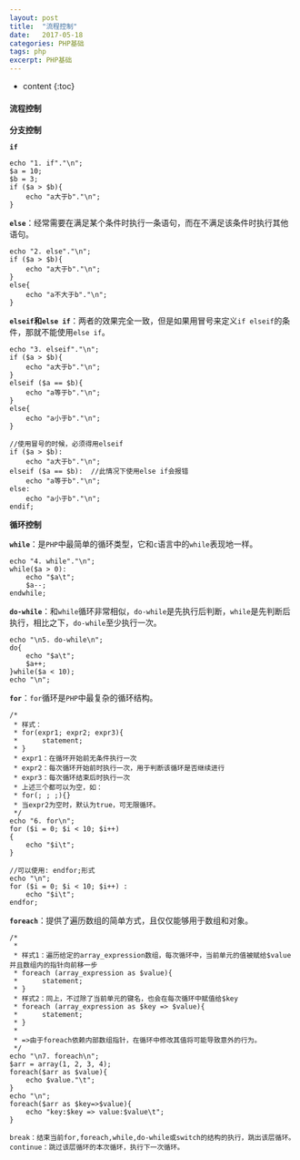 ```yaml
---
layout: post
title:  "流程控制"
date:   2017-05-18
categories: PHP基础
tags: php
excerpt: PHP基础
---
```


* content
{:toc}


#### 流程控制

**分支控制**

**`if`**

    echo "1. if"."\n";
    $a = 10;
    $b = 3;
    if ($a > $b){
        echo "a大于b"."\n";
    }

**`else`**：经常需要在满足某个条件时执行一条语句，而在不满足该条件时执行其他语句。

    echo "2. else"."\n";
    if ($a > $b){
        echo "a大于b"."\n";
    }
    else{
        echo "a不大于b"."\n";
    }

**`elseif`和`else if`**：两者的效果完全一致，但是如果用冒号来定义`if elseif`的条件，那就不能使用`else if`。

    echo "3. elseif"."\n";
    if ($a > $b){
        echo "a大于b"."\n";
    }
    elseif ($a == $b){
        echo "a等于b"."\n";
    }
    else{
        echo "a小于b"."\n";
    }
    
    //使用冒号的时候，必须得用elseif
    if ($a > $b):
        echo "a大于b"."\n";
    elseif ($a == $b):  //此情况下使用else if会报错
        echo "a等于b"."\n";
    else:
        echo "a小于b"."\n";
    endif;

**循环控制**

**`while`**：是`PHP`中最简单的循环类型，它和`c`语言中的`while`表现地一样。

    echo "4. while"."\n";
    while($a > 0):
        echo "$a\t";
        $a--;
    endwhile;

**`do-while`**：和`while`循环非常相似，`do-while`是先执行后判断，`while`是先判断后执行，相比之下，`do-while`至少执行一次。

    echo "\n5. do-while\n";
    do{
        echo "$a\t";
        $a++;
    }while($a < 10);
    echo "\n";

**`for`**：`for`循环是`PHP`中最复杂的循环结构。

    /*
     * 样式：
     * for(expr1; expr2; expr3){
     *      statement;
     * }
     * expr1：在循环开始前无条件执行一次
     * expr2：每次循环开始前时执行一次，用于判断该循环是否继续进行
     * expr3：每次循环结束后时执行一次
     * 上述三个都可以为空，如：
     * for(; ; ;){}
     * 当expr2为空时，默认为true，可无限循环。
     */
    echo "6. for\n";
    for ($i = 0; $i < 10; $i++)
    {
        echo "$i\t";
    }
    
    //可以使用: endfor;形式
    echo "\n";
    for ($i = 0; $i < 10; $i++) :
        echo "$i\t";
    endfor;

**`foreach`**：提供了遍历数组的简单方式，且仅仅能够用于数组和对象。

    /*
     *
     * 样式1：遍历给定的array_expression数组，每次循环中，当前单元的值被赋给$value并且数组内的指针向前移一步
     * foreach (array_expression as $value){
     *      statement;
     * }
     * 样式2：同上，不过除了当前单元的键名，也会在每次循环中赋值给$key
     * foreach (array_expression as $key => $value){
     *      statement;
     * }
     *
     * =>由于foreach依赖内部数组指针，在循环中修改其值将可能导致意外的行为。
     */
    echo "\n7. foreach\n";
    $arr = array(1, 2, 3, 4);
    foreach($arr as $value){
        echo $value."\t";
    }
    echo "\n";
    foreach($arr as $key=>$value){
        echo "key:$key => value:$value\t";
    }
    
    break：结束当前for,foreach,while,do-while或switch的结构的执行，跳出该层循环。
    continue：跳过该层循环的本次循环，执行下一次循环。
